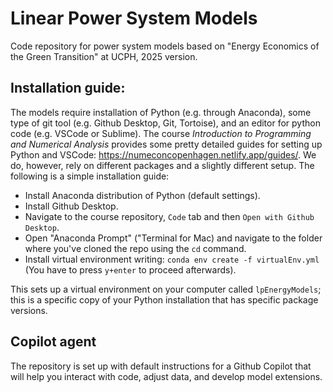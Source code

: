 # Linear Power System Models

Code repository for power system models based on "Energy Economics of the Green Transition" at UCPH, 2025 version.

## Installation guide:
The models require installation of Python (e.g. through Anaconda), some type of git tool (e.g. Github Desktop, Git, Tortoise), and an editor for python code (e.g. VSCode or Sublime). The course *Introduction to Programming and Numerical Analysis* provides some pretty detailed guides for setting up Python and VSCode: https://numeconcopenhagen.netlify.app/guides/. We do, however, rely on different packages and a slightly different setup. The following is a simple installation guide:
* Install Anaconda distribution of Python (default settings).
* Install Github Desktop.
* Navigate to the course repository, ```Code``` tab and then ```Open with Github Desktop```. 
* Open "Anaconda Prompt" ("Terminal for Mac) and navigate to the folder where you've cloned the repo using the ```cd``` command.
* Install virtual environment writing: ```conda env create -f virtualEnv.yml``` (You have to press ```y+enter``` to proceed afterwards).

This sets up a virtual environment on your computer called ```lpEnergyModels```; this is a specific copy of your Python installation that has specific package versions.

## Copilot agent
The repository is set up with default instructions for a Github Copilot that will help you interact with code, adjust data, and develop model extensions.

